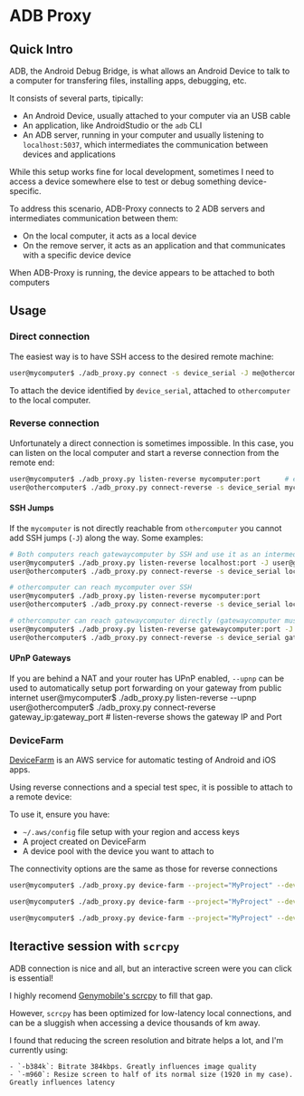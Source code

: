 # ADB Proxy


## Quick Intro

ADB, the Android Debug Bridge, is what allows an Android Device to talk to a computer for transfering files, installing apps, debugging, etc.

It consists of several parts, tipically:

- An Android Device, usually attached to your computer via an USB cable
- An application, like AndroidStudio or the `adb` CLI
- An ADB server, running in your computer and usually listening to `localhost:5037`, which intermediates the communication between devices and applications

While this setup works fine for local development, sometimes I need to access a device somewhere else to test or debug something device-specific.

To address this scenario, ADB-Proxy connects to 2 ADB servers and intermediates communication between them:

- On the local computer, it acts as a local device
- On the remove server, it acts as an application and that communicates with a specific device device

When ADB-Proxy is running, the device appears to be attached to both computers

## Usage

### Direct connection

The easiest way is to have SSH access to the desired remote machine:

```bash
user@mycomputer$ ./adb_proxy.py connect -s device_serial -J me@othercomputer
```

To attach the device identified by `device_serial`, attached to `othercomputer` to the local computer.

### Reverse connection

Unfortunately a direct connection is sometimes impossible. In this case, you can listen on the local
computer and start a reverse connection from the remote end:

```bash
user@mycomputer$ ./adb_proxy.py listen-reverse mycomputer:port      # e.g.: 1.2.3.4:5678
user@othercomputer$ ./adb_proxy.py connect-reverse -s device_serial mycomputer:port
```

#### SSH Jumps

If the `mycomputer` is not directly reachable from `othercomputer` you cannot add SSH jumps (`-J`) along the way. Some examples:

```bash
# Both computers reach gatewaycomputer by SSH and use it as an intermediary
user@mycomputer$ ./adb_proxy.py listen-reverse localhost:port -J user@gatewaycomputer
user@othercomputer$ ./adb_proxy.py connect-reverse -s device_serial localhost:port -J user@gatewaycomputer
```

```bash
# othercomputer can reach mycomputer over SSH
user@mycomputer$ ./adb_proxy.py listen-reverse mycomputer:port
user@othercomputer$ ./adb_proxy.py connect-reverse -s device_serial localhost:port -J user@mycomputer
```

```bash
# othercomputer can reach gatewaycomputer directly (gatewaycomputer must be configured with `GatewayPorts yes`)
user@mycomputer$ ./adb_proxy.py listen-reverse gatewaycomputer:port -J user@gatewaycomputer
user@othercomputer$ ./adb_proxy.py connect-reverse -s device_serial gatewaycomputer:port
```

#### UPnP Gateways

If you are behind a NAT and your router has UPnP enabled, `--upnp` can be used to automatically setup port forwarding on your gateway from public internet
user@mycomputer$ ./adb_proxy.py listen-reverse --upnp
user@othercomputer$ ./adb_proxy.py connect-reverse gateway_ip:gateway_port  # listen-reverse shows the gateway IP and Port


### DeviceFarm

[DeviceFarm](https://aws.amazon.com/pt/device-farm/) is an AWS service for automatic testing of Android and iOS apps.

Using reverse connections and a special test spec, it is possible to attach to a remote device:

To use it, ensure you have:

  - `~/.aws/config` file setup with your region and access keys
  - A project created on DeviceFarm
  - A device pool with the device you want to attach to

The connectivity options are the same as those for reverse connections

```bash
user@mycomputer$ ./adb_proxy.py device-farm --project="MyProject" --device-pool="MyPool" my_ip:port  # Assuming my_ip is available externally
```

```bash
user@mycomputer$ ./adb_proxy.py device-farm --project="MyProject" --device-pool="MyPool" gateway_ip:port -J user@gatewaycomputer  # Assuming gateway_ip is available externally
```

```bash
user@mycomputer$ ./adb_proxy.py device-farm --project="MyProject" --device-pool="MyPool" gateway_ip:port --upnp  # Will automatically set port forwarding from a public ip
```

## Iteractive session with `scrcpy`

ADB connection is nice and all, but an interactive screen were you can click is essential!

I highly recomend [Genymobile's scrcpy](https://github.com/Genymobile/scrcpy) to fill that gap.

However, `scrcpy` has been optimized for low-latency local connections, and can be a sluggish when accessing a device thousands of km away.

I found that reducing the screen resolution and bitrate helps a lot, and I'm currently using:

    - `-b384k`: Bitrate 384kbps. Greatly influences image quality
    - `-m960`: Resize screen to half of its normal size (1920 in my case). Greatly influences latency
